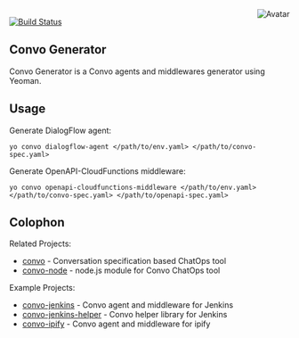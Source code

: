 <img align="right" src="https://raw.github.com/cliffano/convo-generator/master/avatar.jpg" alt="Avatar"/>

[![Build Status](https://img.shields.io/travis/cliffano/convo-generator.svg)](http://travis-ci.org/cliffano/convo-generator)

Convo Generator
---------------

Convo Generator is a Convo agents and middlewares generator using Yeoman.

Usage
-----

Generate DialogFlow agent:

    yo convo dialogflow-agent </path/to/env.yaml> </path/to/convo-spec.yaml>

Generate OpenAPI-CloudFunctions middleware:

    yo convo openapi-cloudfunctions-middleware </path/to/env.yaml> </path/to/convo-spec.yaml> </path/to/openapi-spec.yaml>

Colophon
--------

Related Projects:

* [convo](http://github.com/cliffano/convo) - Conversation specification based ChatOps tool
* [convo-node](http://github.com/cliffano/convo-node) - node.js module for Convo ChatOps tool

Example Projects:

* [convo-jenkins](http://github.com/cliffano/convo-jenkins) - Convo agent and middleware for Jenkins
* [convo-jenkins-helper](http://github.com/cliffano/convo-jenkins-helper) - Convo helper library for Jenkins
* [convo-ipify](http://github.com/cliffano/convo-ipify) - Convo agent and middleware for ipify
